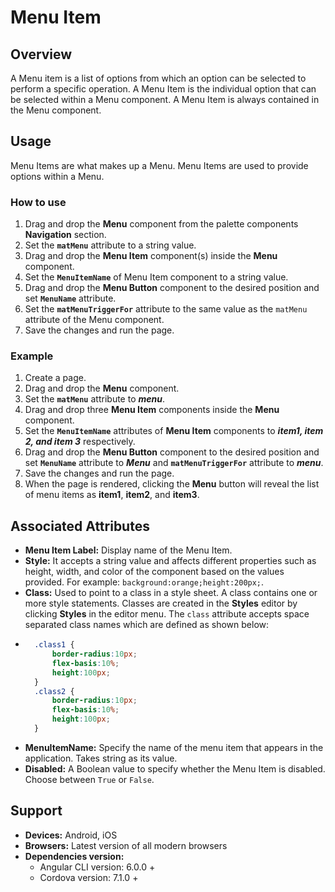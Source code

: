 # Menu Item

## Overview

A Menu item is a list of options from which an option can be selected to perform a specific operation. A Menu Item is the individual option that can be selected within a Menu component. A Menu Item is always contained in the Menu component.

## Usage

Menu Items are what makes up a Menu. Menu Items are used to provide options within a Menu.

### How to use

1. Drag and drop the **Menu** component from the palette components **Navigation** section.
2. Set the **`matMenu`** attribute to a string value.
3. Drag and drop the **Menu Item** component\(s\) inside the **Menu** component.
4. Set the **`MenuItemName`** of Menu Item component to a string value.
5. Drag and drop the **Menu Button** component to the desired position and set **`MenuName`**  attribute.
6. Set the **`matMenuTriggerFor`** attribute to the same value as the `matMenu` attribute of the Menu component.
7. Save the changes and run the page.

### Example

1. Create a page.
2. Drag and drop the **Menu** component.
3. Set the **`matMenu`** attribute to _**menu**_.
4. Drag and drop three **Menu Item** components inside the **Menu** component.
5. Set the **`MenuItemName`** attributes of **Menu Item** components to _**item1, item 2, and item 3**_  respectively.
6. Drag and drop the **Menu Button** component to the desired position and set **`MenuName`** attribute to _**Menu**_ and **`matMenuTriggerFor`** attribute to _**menu**_.
7. Save the changes and run the page.
8. When the page is rendered, clicking the **Menu** button will reveal the list of menu items  as **item1**, **item2**, and **item3**.

## Associated Attributes

* **Menu Item Label:** Display name of the Menu Item.
* **Style:** It accepts a string value and affects different properties such as height, width, and color of the component based on the values provided. For example:  `background:orange;height:200px;`.
* **Class:** Used to point to a class in a style sheet. A class contains one or more style statements. Classes are created in the **Styles** editor by clicking  **Styles** in the editor menu. The `class` attribute accepts space separated class names which are defined as shown below:
* ```css
    .class1 {
        border-radius:10px;
        flex-basis:10%;
        height:100px;
    }
    .class2 {
        border-radius:10px;
        flex-basis:10%;
        height:100px;
    }
  ```
* **MenuItemName:** Specify the name of the menu item that appears in the application. Takes string as its value. 
* **Disabled:** A Boolean value to specify whether the Menu Item is disabled. Choose between `True` or `False`.

## Support

* **Devices:** Android, iOS
* **Browsers:**  Latest version of all modern browsers
* **Dependencies version:** 
  * Angular CLI version: 6.0.0 + 
  * Cordova version: 7.1.0 +

